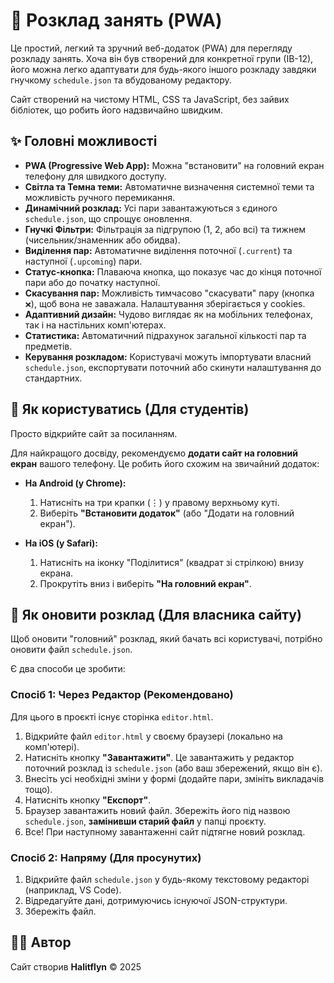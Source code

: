 # 🚀 Розклад занять (PWA)

Це простий, легкий та зручний веб-додаток (PWA) для перегляду розкладу занять. Хоча він був створений для конкретної групи (ІВ-12), його можна легко адаптувати для будь-якого іншого розкладу завдяки гнучкому `schedule.json` та вбудованому редактору.

Сайт створений на чистому HTML, CSS та JavaScript, без зайвих бібліотек, що робить його надзвичайно швидким.

## ✨ Головні можливості

* **PWA (Progressive Web App):** Можна "встановити" на головний екран телефону для швидкого доступу.
* **Світла та Темна теми:** Автоматичне визначення системної теми та можливість ручного перемикання.
* **Динамічний розклад:** Усі пари завантажуються з єдиного `schedule.json`, що спрощує оновлення.
* **Гнучкі Фільтри:** Фільтрація за підгрупою (1, 2, або всі) та тижнем (чисельник/знаменник або обидва).
* **Виділення пар:** Автоматичне виділення поточної (`.current`) та наступної (`.upcoming`) пари.
* **Статус-кнопка:** Плаваюча кнопка, що показує час до кінця поточної пари або до початку наступної.
* **Скасування пар:** Можливість тимчасово "скасувати" пару (кнопка `❌`), щоб вона не заважала. Налаштування зберігається у cookies.
* **Адаптивний дизайн:** Чудово виглядає як на мобільних телефонах, так і на настільних комп'ютерах.
* **Статистика:** Автоматичний підрахунок загальної кількості пар та предметів.
* **Керування розкладом:** Користувачі можуть імпортувати власний `schedule.json`, експортувати поточний або скинути налаштування до стандартних.

## 📱 Як користуватись (Для студентів)

Просто відкрийте сайт за посиланням.

Для найкращого досвіду, рекомендуємо **додати сайт на головний екран** вашого телефону. Це робить його схожим на звичайний додаток:

* **На Android (у Chrome):**
    1.  Натисніть на три крапки (⋮) у правому верхньому куті.
    2.  Виберіть **"Встановити додаток"** (або "Додати на головний екран").

* **На iOS (у Safari):**
    1.  Натисніть на іконку "Поділитися" (квадрат зі стрілкою) внизу екрана.
    2.  Прокрутіть вниз і виберіть **"На головний екран"**.

## 🔧 Як оновити розклад (Для власника сайту)

Щоб оновити "головний" розклад, який бачать всі користувачі, потрібно оновити файл `schedule.json`.

Є два способи це зробити:

### Спосіб 1: Через Редактор (Рекомендовано)

Для цього в проєкті існує сторінка `editor.html`.

1.  Відкрийте файл `editor.html` у своєму браузері (локально на комп'ютері).
2.  Натисніть кнопку **"Завантажити"**. Це завантажить у редактор поточний розклад із `schedule.json` (або ваш збережений, якщо він є).
3.  Внесіть усі необхідні зміни у формі (додайте пари, змініть викладачів тощо).
4.  Натисніть кнопку **"Експорт"**.
5.  Браузер завантажить новий файл. Збережіть його під назвою `schedule.json`, **замінивши старий файл** у папці проєкту.
6.  Все! При наступному завантаженні сайт підтягне новий розклад.

### Спосіб 2: Напряму (Для просунутих)

1.  Відкрийте файл `schedule.json` у будь-якому текстовому редакторі (наприклад, VS Code).
2.  Відредагуйте дані, дотримуючись існуючої JSON-структури.
3.  Збережіть файл.

## 👨‍💻 Автор

Сайт створив **Halitflyn** © 2025

